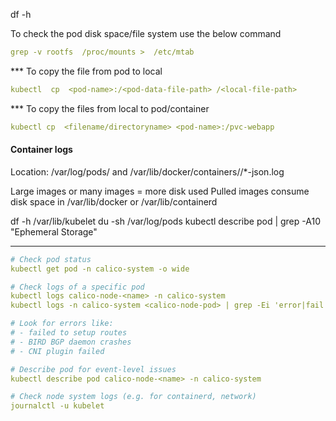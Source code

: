 df -h

To check the pod  disk space/file system use the below command

```yaml
grep -v rootfs  /proc/mounts >  /etc/mtab
```

*** To copy the file from pod to local
```yaml
kubectl  cp  <pod-name>:/<pod-data-file-path> /<local-file-path>
```

*** To copy the files from local to pod/container
```yaml
kubectl cp  <filename/directoryname> <pod-name>:/pvc-webapp
```

#### Container logs

Location: /var/log/pods/ and /var/lib/docker/containers/<id>/*-json.log

Large images or many images = more disk used
Pulled images consume disk space in /var/lib/docker or /var/lib/containerd

df -h /var/lib/kubelet
du -sh /var/log/pods
kubectl describe pod <pod-name> | grep -A10 "Ephemeral Storage"



----------------------------------------------------------------------------------
```yaml
# Check pod status
kubectl get pod -n calico-system -o wide

# Check logs of a specific pod
kubectl logs calico-node-<name> -n calico-system
kubectl logs -n calico-system <calico-node-pod> | grep -Ei 'error|fail|panic|ipam|cni|vxlan|iptables|bird|BGP'

# Look for errors like:
# - failed to setup routes
# - BIRD BGP daemon crashes
# - CNI plugin failed

# Describe pod for event-level issues
kubectl describe pod calico-node-<name> -n calico-system

# Check node system logs (e.g. for containerd, network)
journalctl -u kubelet
```
